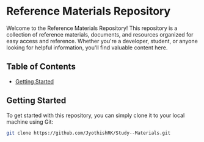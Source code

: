 # Reference Materials Repository

Welcome to the Reference Materials Repository! This repository is a collection of reference materials, documents, and resources organized for easy access and reference. Whether you're a developer, student, or anyone looking for helpful information, you'll find valuable content here.

## Table of Contents

- [Getting Started](#getting-started)
<!-- - [Folder Structure](#folder-structure)
- [Contributing](#contributing)
- [License](#license) -->

## Getting Started

To get started with this repository, you can simply clone it to your local machine using Git:

```bash
git clone https://github.com/JyothishRK/Study--Materials.git